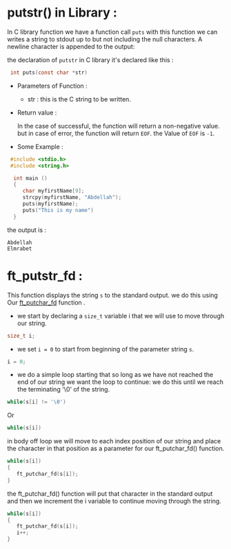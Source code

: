 # putstr() in Library : 

In C library function we have a function call `puts` with this function we can writes a string to stdout up to but not including the null characters. A newline character is appended to the output: 

  the declaration of `putstr` in C library it's declared like this :

   ```c
    int puts(const char *str) 
   ```
- Parameters of Function : 

   * str : this is the C string to be written.

- Return value :  
  
   In the case of successful, the function will return a non-negative value. 
   but in case of error, the function will return `EOF`. the Value of `EOF` is `-1`.

- Some Example :

 ```c
  #include <stdio.h>
  #include <string.h>

   int main ()
   {
      char myfirstName[9];
      strcpy(myfirstName, "Abdellah");
      puts(myfirstName);
      puts("This is my name")
   }
 ```
 the output is : 

```shell
Abdellah
Elmrabet
```
# ft_putstr_fd :

This function displays the string `s` to the standard output. we do this using Our [ft_putchar_fd]() function .
 
- we start by declaring a `size_t` variable i that we will use to move through our string. 
```c
size_t i;
```

- we set `i = 0` to start from beginning of the parameter string `s`. 

```c
i = 0;
```

- we do a simple loop starting that so long as we have not reached the end of our string we want the loop to continue: we do this until we reach the terminating '\0' of the string.

```c
while(s[i] != '\0')  
```
Or 
```c
while(s[i])
```

 in body off loop we will move to each index position of our string and place the character in that position as a parameter for our ft_putchar_fd() function.

```c
while(s[i])
{
   ft_putchar_fd(s[i]);
}
```

 the ft_putchar_fd() function will put that character in the standard output and then we increment the i variable to continue moving through the string.  

```c
while(s[i])
{
   ft_putchar_fd(s[i]);
   i++;
}
```
